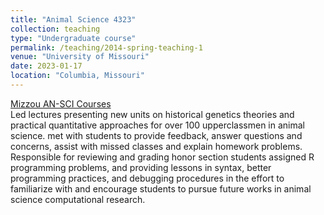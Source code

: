 ```yaml
---
title: "Animal Science 4323"
collection: teaching
type: "Undergraduate course"
permalink: /teaching/2014-spring-teaching-1
venue: "University of Missouri"
date: 2023-01-17
location: "Columbia, Missouri"
---
```

[Mizzou AN-SCI Courses](https://catalog.missouri.edu/courseofferings/an_sci/)  
Led lectures presenting new units on historical genetics theories and practical quantitative approaches for over 100 upperclassmen in animal science. met with students to provide feedback, answer questions and concerns, assist with missed classes and explain homework problems. Responsible for reviewing and grading honor section students assigned R programming problems, and providing lessons in syntax, better programming practices, and debugging procedures in the effort to familiarize with and encourage students to pursue future works in animal science computational research.
